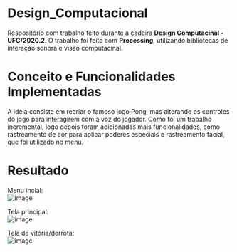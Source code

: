 # Design_Computacional
Respositório com trabalho feito durante a cadeira **Design Computacinal - UFC/2020.2**.
O trabalho foi feito com **Processing**, utilizando bibliotecas de interação sonora e visão computacinal.

# Conceito e Funcionalidades Implementadas
A ideia consiste em recriar o famoso jogo Pong, mas alterando os controles do jogo para interagirem com a voz do jogador. Como foi um trabalho incremental, logo depois foram adicionadas mais funcionalidades, como rastreamento de cor para aplicar poderes especiais e rastreamento facial, que foi utilizado no menu.

# Resultado
Menu incial:                                          
![image](https://user-images.githubusercontent.com/59662967/189508473-fb0efba6-2de0-4889-b707-9af2d1511013.png)

Tela principal:                                               
![image](https://user-images.githubusercontent.com/59662967/189508487-4e84158c-9ca8-463a-9697-d70832cf5f7d.png)

Tela de vitória/derrota:                                            
![image](https://user-images.githubusercontent.com/59662967/189508442-87150711-8c16-4767-9707-25c152b5c070.png)
